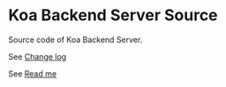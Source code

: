 # Koa Backend Server Source

Source code of Koa Backend Server.

See [Change log](dist/CHANGELOG.md)

See [Read me](dist/README.md)

